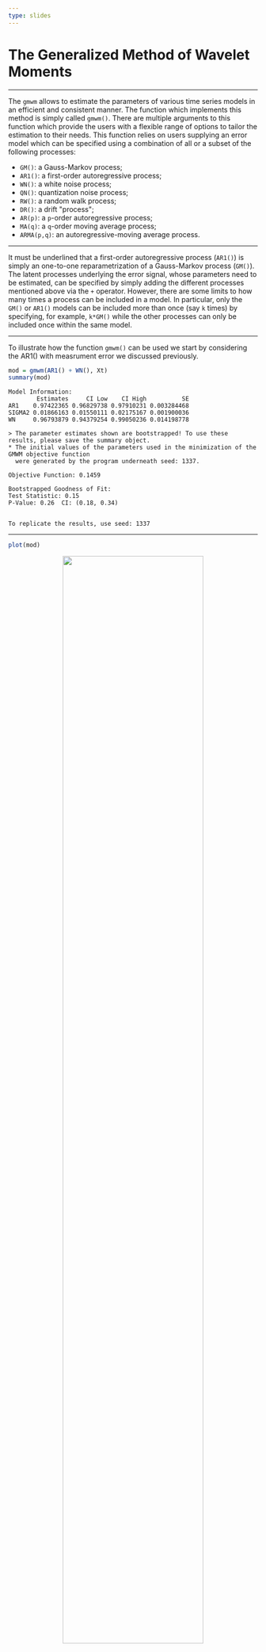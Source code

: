 ```yaml
---
type: slides
---
```


# The Generalized Method of Wavelet Moments

---

The `gmwm` allows to estimate the parameters of various time series models in an efficient and consistent manner. The function which implements this method is simply called `gmwm()`. There are multiple arguments to this function which provide the users with a flexible range of options to tailor the estimation to their needs. This function relies on  users supplying an error model which can be specified using a combination of all or a subset of the following processes:

- `GM()`: a Gauss-Markov process;
- `AR1()`: a first-order autoregressive process;
- `WN()`: a white noise process;
- `QN()`: quantization noise process;
- `RW()`: a random walk process;
- `DR()`: a drift "process";
- `AR(p)`: a `p`-order autoregressive process;
- `MA(q)`: a `q`-order moving average process;
- `ARMA(p,q)`: an autoregressive-moving average process.

---

It  must  be  underlined  that  a  first-order  autoregressive  process  (`AR1()`)  is  simply  an one-to-one  reparametrization  of  a Gauss-Markov process (`GM()`). The  latent  processes  underlying  the  error  signal,  whose  parameters  need  to  be  estimated,  can  be  specified  by simply adding the different processes mentioned above via the `+` operator. However, there are some limits to how many times a process can be included in a model. In particular, only the `GM()` or `AR1()` models can be included more than once (say `k` times) by specifying, for example, `k*GM()` while the other processes can only be included once within the same model.

---

To illustrate how the function `gmwm()` can be used we start by considering the AR1() with measrument error we discussed previously. 

```r
mod = gmwm(AR1() + WN(), Xt)
summary(mod)
```

```out
Model Information: 
        Estimates     CI Low    CI High          SE
AR1    0.97422365 0.96829738 0.97910231 0.003284468
SIGMA2 0.01866163 0.01550111 0.02175167 0.001900036
WN     0.96793879 0.94379254 0.99050236 0.014198778

> The parameter estimates shown are bootstrapped! To use these results, please save the summary object.
* The initial values of the parameters used in the minimization of the GMWM objective function 
  were generated by the program underneath seed: 1337. 

Objective Function: 0.1459

Bootstrapped Goodness of Fit: 
Test Statistic: 0.15
P-Value: 0.26  CI: (0.18, 0.34)


To replicate the results, use seed: 1337
```

---

```r
plot(mod)
```

<div style="text-align:center"><img src="gmwm15-1.png" alt=" " width="75%">

The "true" data generating used to generate `Xt` was given by

```r
model
```

```out
AR1	0.98			
SIGMA2	0.02			
WN	1.00	
```

---

and therefore the GMWM provides reasonable estimated parameters. We can repeat the same process with the perturbed version of `Xt` which we called `Yt`:

```r
mod_Yt = gmwm(AR1() + WN(), Yt)
summary(mod_Yt)
```

```out
Model Information: 
        Estimates     CI Low    CI High          SE
AR1    0.97409707 0.96766222 0.97940646 0.003569996
SIGMA2 0.01776823 0.01388855 0.02158705 0.002340179
WN     2.76402433 2.69633055 2.82696960 0.039711451

> The parameter estimates shown are bootstrapped! To use these results, please save the summary object.
* The initial values of the parameters used in the minimization of the GMWM objective function 
  were generated by the program underneath seed: 1337. 

Objective Function: 0.0993

Bootstrapped Goodness of Fit: 
Test Statistic: 0.1
P-Value: 0.65  CI: (0.56, 0.74)


To replicate the results, use seed: 1337
```

---

```r
plot(mod_Yt)
```

<div style="text-align:center"><img src="gmwm16-1.png" alt=" " width="100%">

---

In this case, the estimation is quite poor and, for example, the variance of the `WN()` is largely overestimated. Alternatively, we can used the robust estimator as follows:

```r
mod_Yt_rob = gmwm(AR1() + WN(), Yt, robust = TRUE)
summary(mod_Yt_rob)
```

```out
Model Information: 
        Estimates     CI Low    CI High          SE
AR1    0.96682941 0.95908060 0.97332580 0.004330232
SIGMA2 0.03019888 0.02523696 0.03504493 0.002981409
WN     0.93865336 0.91286336 0.96362854 0.015431521

> The parameter estimates shown are bootstrapped! To use these results, please save the summary object.
* The initial values of the parameters used in the minimization of the GMWM objective function 
  were generated by the program underneath seed: 1337. 

Objective Function: 0.123

Bootstrapped Goodness of Fit: 
Test Statistic: 0.12
P-Value: 0.16  CI: (0.09, 0.24)


To replicate the results, use seed: 1337
```

---

```r
plot(mod_Yt_rob)
```

<div style="text-align:center"><img src="gmwm17-1.png" alt=" " width="100%">

In this case, the result are much closer to the ones obtained on `Xt` and illustrates the robustness of the estimator.

